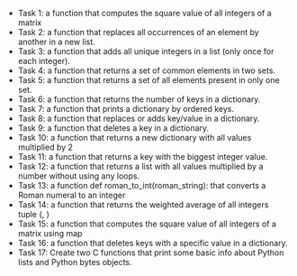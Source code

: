 - Task 1: a function that computes the square value of all integers of a matrix
- Task 2: a function that replaces all occurrences of an element by another in a new list.
- Task 3: a function that adds all unique integers in a list (only once for each integer).
- Task 4: a function that returns a set of common elements in two sets.
- Task 5: a function that returns a set of all elements present in only one set.
- Task 6: a function that returns the number of keys in a dictionary.
- Task 7: a function that prints a dictionary by ordered keys.
- Task 8: a function that replaces or adds key/value in a dictionary.
- Task 9: a function that deletes a key in a dictionary.
- Task 10: a function that returns a new dictionary with all values multiplied by 2
- Task 11: a function that returns a key with the biggest integer value.
- Task 12: a function that returns a list with all values multiplied by a number without using any loops.
- Task 13: a function def roman_to_int(roman_string): that converts a Roman numeral to an integer
- Task 14: a function that returns the weighted average of all integers tuple (<score>, <weight>)
- Task 15: a function that computes the square value of all integers of a matrix using map
- Task 16: a function that deletes keys with a specific value in a dictionary.
- Task 17: Create two C functions that print some basic info about Python lists and Python bytes objects.
